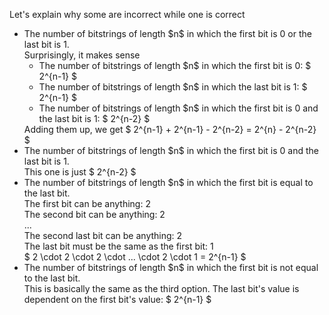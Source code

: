 Let's explain why some are incorrect while one is correct

<ul>
<li> The number of bitstrings of length $n$ in which the first bit is 0 or the last bit is 1. <br/> 
Surprisingly, it makes sense <br/> 
<ul>
<li> The number of bitstrings of length $n$ in which the first bit is 0: $ 2^{n-1} $
		      <li> The number of bitstrings of length $n$ in which the last bit is 1: $ 2^{n-1} $
		      <li> The number of bitstrings of length $n$ in which the first bit is 0 and the last bit is 1: $ 2^{n-2} $
	      </ul>
	      Adding them up, we get $ 2^{n-1} + 2^{n-1} - 2^{n-2} = 2^{n} - 2^{n-2} $
	<li> The number of bitstrings of length $n$ in which the first bit is 0 and the last bit is 1. <br/> 
This one is just $ 2^{n-2} $
	<li> The number of bitstrings of length $n$ in which the first bit is equal to the last bit. <br/> 
The first bit can be anything: 2 <br/> 
The second bit can be anything: 2 <br/> 
... <br/> 
The second last bit can be anything: 2 <br/> 
The last bit must be the same as the first bit: 1 <br/> 
$ 2 \cdot 2 \cdot 2 \cdot ... \cdot 2 \cdot 1 = 2^{n-1} $
	<li> The number of bitstrings of length $n$ in which the first bit is not equal to the last bit. <br/> 
This is basically the same as the third option. The last bit's value is dependent on the first bit's value: $ 2^{n-1} $
</ul>
